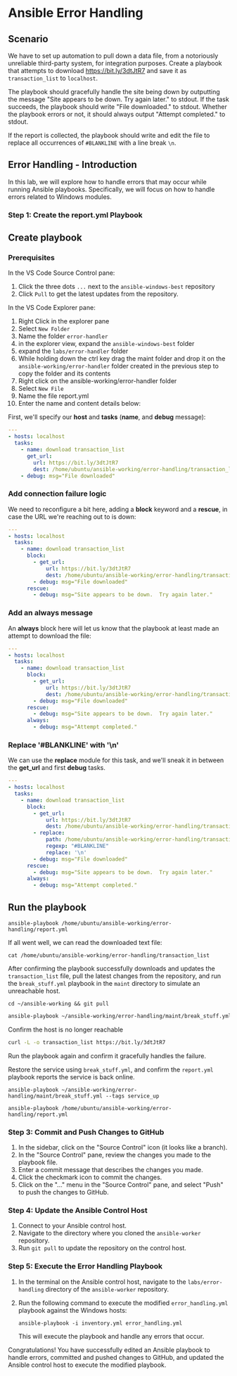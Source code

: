 # Ansible Error Handling
## Scenario

We have to set up automation to pull down a data file, from a notoriously unreliable third-party system, for integration purposes. Create a playbook that attempts to download https://bit.ly/3dtJtR7 and save it as `transaction_list` to `localhost`. 

The playbook should gracefully handle the site being down by outputting the message "Site appears to be down. Try again later." to stdout. If the task succeeds, the playbook should write "File downloaded." to stdout. Whether the playbook errors or not, it should always output "Attempt completed." to stdout.

If the report is collected, the playbook should write and edit the file to replace all occurrences of `#BLANKLINE` with a line break `\n`.

## Error Handling - Introduction

In this lab, we will explore how to handle errors that may occur while running Ansible playbooks. Specifically, we will focus on how to handle errors related to Windows modules.



### Step 1: Create the report.yml Playbook


## Create playbook

### Prerequisites

In the VS Code Source Control pane: 

1. Click the three dots `...` next to the `ansible-windows-best` repository
2. Click `Pull` to get the latest updates from the repository.

In the VS Code Explorer pane:

1. Right Click in the explorer pane
1. Select `New Folder`
1. Name the folder `error-handler`
1. in the explorer view, expand the `ansible-windows-best` folder
1. expand the `labs/error-handler` folder
1. While holding down the ctrl key drag the maint folder and drop it on the `ansible-working/error-handler` folder created in the previous step to copy the folder and its contents
1. Right click on the ansible-working/error-handler folder
1. Select `New File`
1. Name the file report.yml
1. Enter the name and content details below:

First, we'll specify our **host** and **tasks** (**name**, and **debug** message):

```yaml
---
- hosts: localhost
  tasks:
    - name: download transaction_list
      get_url:
        url: https://bit.ly/3dtJtR7
        dest: /home/ubuntu/ansible-working/error-handling/transaction_list
    - debug: msg="File downloaded"
```

### Add connection failure logic

We need to reconfigure a bit here, adding a **block** keyword and a **rescue**, in case the URL we're reaching out to is down:

```yaml
---
- hosts: localhost
  tasks:
    - name: download transaction_list
      block:
        - get_url:
            url: https://bit.ly/3dtJtR7
            dest: /home/ubuntu/ansible-working/error-handling/transaction_list
        - debug: msg="File downloaded"
      rescue:
        - debug: msg="Site appears to be down.  Try again later."
```



### Add an always message

An **always** block here will let us know that the playbook at least made an attempt to download the file:

```yaml
---
- hosts: localhost
  tasks:
    - name: download transaction_list
      block:
        - get_url:
            url: https://bit.ly/3dtJtR7
            dest: /home/ubuntu/ansible-working/error-handling/transaction_list
        - debug: msg="File downloaded"
      rescue:
        - debug: msg="Site appears to be down.  Try again later."
      always:
        - debug: msg="Attempt completed."
```

### Replace '#BLANKLINE' with '\n'

We can use the **replace** module for this task, and we'll sneak it in between the **get_url** and first **debug** tasks.

```yaml
---
- hosts: localhost
  tasks:
    - name: download transaction_list
      block:
        - get_url:
            url: https://bit.ly/3dtJtR7
            dest: /home/ubuntu/ansible-working/error-handling/transaction_list
        - replace:
            path: /home/ubuntu/ansible-working/error-handling/transaction_list
            regexp: "#BLANKLINE"
            replace: '\n'
        - debug: msg="File downloaded"
      rescue:
        - debug: msg="Site appears to be down.  Try again later."
      always:
        - debug: msg="Attempt completed."
```

## Run the playbook 

```
ansible-playbook /home/ubuntu/ansible-working/error-handling/report.yml
```

If all went well, we can read the downloaded text file:

```
cat /home/ubuntu/ansible-working/error-handling/transaction_list
```



After confirming the playbook successfully downloads and updates the `transaction_list` file, pull the latest changes from the repository, and run the `break_stuff.yml` playbook in the `maint` directory to simulate an unreachable host. 

```
cd ~/ansible-working && git pull
```

```sh
ansible-playbook ~/ansible-working/error-handling/maint/break_stuff.yml --tags service_down
```

Confirm the host is no longer reachable 
```sh
curl -L -o transaction_list https://bit.ly/3dtJtR7
```

Run the playbook again and confirm it gracefully handles the failure.



Restore the service using `break_stuff.yml`, and confirm the `report.yml` playbook reports the service is back online.

```
ansible-playbook ~/ansible-working/error-handling/maint/break_stuff.yml --tags service_up
```

```
ansible-playbook /home/ubuntu/ansible-working/error-handling/report.yml
```

### Step 3: Commit and Push Changes to GitHub

1. In the sidebar, click on the "Source Control" icon (it looks like a branch).
2. In the "Source Control" pane, review the changes you made to the playbook file.
3. Enter a commit message that describes the changes you made.
4. Click the checkmark icon to commit the changes.
5. Click on the "..." menu in the "Source Control" pane, and select "Push" to push the changes to GitHub.

### Step 4: Update the Ansible Control Host

1. Connect to your Ansible control host.
2. Navigate to the directory where you cloned the `ansible-worker` repository.
3. Run `git pull` to update the repository on the control host.

### Step 5: Execute the Error Handling Playbook

1. In the terminal on the Ansible control host, navigate to the `labs/error-handling` directory of the `ansible-worker` repository.
2. Run the following command to execute the modified `error_handling.yml` playbook against the Windows hosts:

   ```
   ansible-playbook -i inventory.yml error_handling.yml
   ```

   This will execute the playbook and handle any errors that occur.

Congratulations! You have successfully edited an Ansible playbook to handle errors, committed and pushed changes to GitHub, and updated the Ansible control host to execute the modified playbook.
